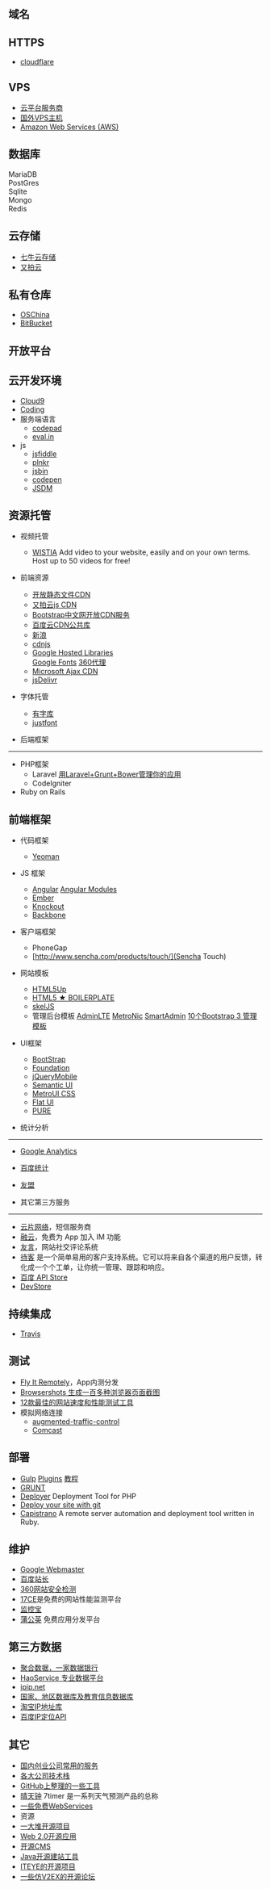 域名
------------------------------------------------------------------------

HTTPS
------------------------------------------------------------------------
* [cloudflare](http://blog.cloudflare.com/introducing-universal-ssl/)

VPS
------------------------------------------------------------------------
* [云平台服务商](http://www.ruanyifeng.com/blog/2011/08/list_of_cloud_platforms.html)
* [国外VPS主机](http://www.laoyao.cc/post/2808.html)
* [Amazon Web Services (AWS)](http://aws.amazon.com/)

数据库
------------------------------------------------------------------------
MariaDB  
PostGres  
Sqlite  
Mongo  
Redis

云存储
------------------------------------------------------------------------
* [七牛云存储](http://www.qiniu.com/)
* [又拍云](https://www.upyun.com/)

私有仓库
------------------------------------------------------------------------
* [OSChina](https://git.oschina.com)
* [BitBucket](https://bitbucket.org/)

开放平台
------------------------------------------------------------------------

云开发环境
------------------------------------------------------------------------
* [Cloud9](https://c9.io/)
* [Coding](https://coding.net/)
* 服务端语言
    * [codepad](http://codepad.org/)
    * [eval.in](https://eval.in/)
* js
    * [jsfiddle](http://jsfiddle.net/)
    * [plnkr](http://plnkr.co/)
    * [jsbin](http://jsbin.com/)
    * [codepen](http://codepen.io/leison/pen/KeAJa)
    * [JSDM](http://jsdm.com/)


资源托管
------------------------------------------------------------------------
* 视频托管
    * [WISTIA](http://wistia.com/) Add video to your website, easily and on your own terms. Host up to 50 videos for free!

* 前端资源
    * [开放静态文件CDN](http://www.staticfile.org/)
    * [又拍云js CDN](http://jscdn.upai.com/)
    * [Bootstrap中文网开放CDN服务](http://open.bootcss.com/)
    * [百度云CDN公共库](http://developer.baidu.com/wiki/index.php?title=docs/cplat/libs)
    * [新浪](http://lib.sinaapp.com/)
    * [cdnjs](http://cdnjs.com/)
    * [Google Hosted Libraries](https://developers.google.com/speed/libraries/devguide?csw=1)  
[Google Fonts](http://www.google.com/fonts/) [360代理](http://libs.useso.com/)
    * [Microsoft Ajax CDN](http://www.asp.net/ajaxlibrary/cdn.ashx#Third-Party_Files_on_the_CDN_23)
    * [jsDelivr](http://www.jsdelivr.com/)
* 字体托管
    * [有字库](http://www.youziku.com/)
    * [justfont](http://en.justfont.com/)

* 后端框架
------------------------------------------------------------------------
* PHP框架
    * Laravel [用Laravel+Grunt+Bower管理你的应用](http://yansu.org/2014/03/10/grunt-bower-and-laravel.html)
    * CodeIgniter
* Ruby on Rails

前端框架
------------------------------------------------------------------------
* 代码框架
    * [Yeoman](http://yeoman.io/)
* JS 框架
    * [Angular](http://angularjs.org/) [Angular Modules](http://ngmodules.org/)
    * [Ember]()
    * [Knockout]()
    * [Backbone]()
* 客户端框架
    * PhoneGap
    * [http://www.sencha.com/products/touch/](Sencha Touch)
* 网站模板
    * [HTML5Up](http://html5up.net/)
    * [HTML5 ★ BOILERPLATE](http://html5boilerplate.com/)
    * [skelJS](http://skeljs.org/)
    * 管理后台模板 [AdminLTE](http://www.almsaeedstudio.com/preview) [MetroNic](http://www.yyyweb.com/demo/metronic-bootstrap/layout_horizontal_sidebar_menu.html) [SmartAdmin](http://wrapbootstrap.com/preview/WB0573SK0)  [10个Bootstrap 3 管理模板](http://www.yyyweb.com/2856.html)
* UI框架
    * [BootStrap](http://getbootstrap.com)
    * [Foundation](http://foundation.zurb.com/)
    * [jQueryMobile](http://jquerymobile.com/)
    * [Semantic UI](http://semantic-ui.com/)
    * [MetroUI CSS](http://metroui.org.ua/examples.html)
    * [Flat UI](http://designmodo.github.io/Flat-UI/)
    * [PURE](http://purecss.io/)

* 统计分析
------------------------------------------------------------------------
* [Google Analytics](http://analytics.google.com)
* [百度统计](http://tongji.baidu.com)
* [友盟](http://www.umeng.com)

* 其它第三方服务
------------------------------------------------------------------------
* [云片网络](http://www.yunpian.com/)，短信服务商
* [融云](http://www.rongcloud.cn/)，免费为 App 加入 IM 功能
* [友言](http://www.uyan.cc/)，网站社交评论系统
* [待客](https://daike.dk/) 是一个简单易用的客户支持系统。它可以将来自各个渠道的用户反馈，转化成一个个工单，让你统一管理、跟踪和响应。
* [百度 API Store](http://apistore.baidu.com/astore/classificationservicelist)
* [DevStore](http://www.devstore.cn/service/serviceClassfiy/follow_count-1.html)

持续集成
------------------------------------------------------------------------
* [Travis](https://travis-ci.org/)

测试
------------------------------------------------------------------------
* [Fly It Remotely](http://fir.im/)，App内测分发
* [Browsershots 生成一百多种浏览器页面截图](http://browsershots.org/)
* [12款最佳的网站速度和性能测试工具](http://www.cnblogs.com/lhb25/p/best-free-website-speed-testing-tools.html)
* 模拟网络连接
    * [augmented-traffic-control](https://github.com/facebook/augmented-traffic-control)
    * [Comcast](https://github.com/tylertreat/Comcast)

部署
------------------------------------------------------------------------
* [Gulp](http://gulpjs.com/) [Plugins](http://gulpjs.com/plugins/) [教程](http://www.smashingmagazine.com/2014/06/11/building-with-gulp/)
* [GRUNT](http://gruntjs.com/)
* [Deployer](http://deployer.in/) Deployment Tool for PHP
* [Deploy your site with git](https://gist.github.com/oodavid/1809044)
* [Capistrano](http://capistranorb.com/) A remote server automation and deployment tool written in Ruby.

维护
------------------------------------------------------------------------
* [Google Webmaster](http://webmaster.google.com)
* [百度站长](http://zhanzhang.baidu.com)
* [360网站安全检测](http://webscan.360.cn/)
* [17CE](http://www.17ce.com/)是免费的网站性能监测平台
* [监控宝](http://www.jiankongbao.com/)
* [蒲公英](http://www.pgyer.com/) 免费应用分发平台

第三方数据
------------------------------------------------------------------------
* [聚合数据，一家数据银行](http://www.juhe.cn/)
* [HaoService 专业数据平台](http://www.haoservice.com/)
* [ipip.net](http://www.ipip.net/download.html)
* [国家、地区数据库及教育信息数据库](http://wiki.open.qq.com/wiki/%E3%80%90QQ%E7%99%BB%E5%BD%95%E3%80%91FAQ#17._.E5.A6.82.E4.BD.95.E7.9F.A5.E9.81.93.E5.9C.B0.E5.8C.BA.E4.BB.A3.E7.A0.81.E5.AF.B9.E5.BA.94.E7.9A.84.E5.9B.BD.E5.AE.B6.E3.80.81.E7.9C.81.E4.BB.BD.E5.8F.8A.E5.9F.8E.E5.B8.82.E5.90.8D.E7.A7.B0.EF.BC.9F)
* [淘宝IP地址库](http://ip.taobao.com/instructions.php)
* [百度IP定位API](http://developer.baidu.com/map/index.php?title=webapi/ip-api)

其它
------------------------------------------------------------------------
* [国内创业公司常用的服务](http://miao.hu/2014/11/14/startup-services/)
* [各大公司技术栈](http://stackshare.io/stacks)
* [GitHub上整理的一些工具](http://segmentfault.com/q/1010000002404545)
* [晴天钟](http://www.7timer.com/) 7timer 是一系列天气预测产品的总称
* [一些免费WebServices](http://www.cnblogs.com/Capricornus/archive/2010/08/17/1801596.html)
* 资源
* [一大堆开源项目](http://coolshell.cn/articles/5132.html)
* [Web 2.0开源应用](http://blog.csdn.net/smarttony/article/details/6757418)
* [开源CMS](http://drupal.org/start)
* [Java开源建站工具](http://www.ruanyifeng.com/blog/2011/08/opensource_java_web_development_tools.html)
* [ITEYE的开源项目](http://robbin.iteye.com/blog/1683970)
* [一些仿V2EX的开源论坛](http://www.cloneidea.com/v2ex/all/all)
